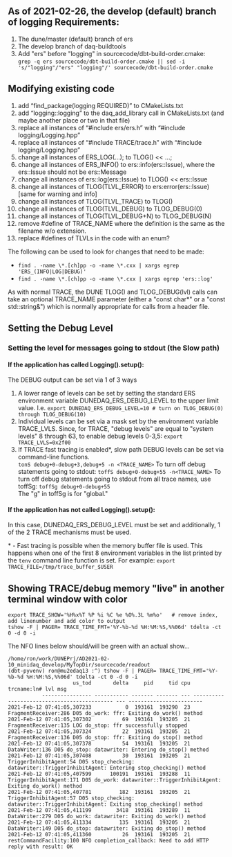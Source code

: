 ## As of 2021-02-26, the develop (default) branch of logging Requirements:
1. The dune/master (default) branch of ers
1. The develop branch of daq-buildtools
2. Add "ers" before "logging" in sourcecode/dbt-build-order.cmake:<br>
`grep -q ers sourcecode/dbt-build-order.cmake || sed -i 's/"logging"/"ers" "logging"/' sourcecode/dbt-build-order.cmake`

## Modifying existing code


1. add “find_package(logging REQUIRED)” to CMakeLists.txt
1. add “logging::logging” to the daq_add_library call in CMakeLists.txt (and maybe another place or two in that file)
1. replace all instances of “#include ers/ers.h” with “#include logging/Logging.hpp”
1. replace all instances of “#include TRACE/trace.h” with “#include logging/Logging.hpp”
1. change all instances of ERS_LOG(...); to TLOG() << ...;
1. change all instances of ERS_INFO() to ers::info(ers::Issue), where the ers::Issue should not be ers::Message
1. change all instances of ers::log(ers::Issue) to TLOG() << ers::Issue
1. change all instances of TLOG(TLVL_ERROR) to ers:error(ers::Issue) [same for warning and info]
1. change all instances of TLOG(TLVL_TRACE) to TLOG()
1. change all instances of TLOG(TLVL_DEBUG) to TLOG_DEBUG(0)
1. change all instances of TLOG(TLVL_DEBUG+N) to TLOG_DEBUG(N)
1. remove #define of TRACE_NAME where the definition is the same as the filename w/o extension.
1. replace #defines of TLVLs in the code with an enum?


<p>The following can be used to look for changes that need to be made:

* `find . -name \*.[ch]pp -o -name \*.cxx | xargs egrep 'ERS_(INFO|LOG|DEBUG)'`
* `find . -name \*.[ch]pp -o -name \*.cxx | xargs egrep 'ers::log'`

As with normal TRACE, the DUNE TLOG() and TLOG_DEBUG(lvl) calls can take an optional TRACE_NAME parameter (either
a "const char*" or a "const std::string&") which is normally appropriate for calls from a header file.

## Setting the Debug Level

### Setting the level for messages going to stdout (the Slow path)

#### If the application has called Logging().setup():
The DEBUG output can be set via 1 of 3 ways
1. A lower range of levels can be set by setting the standard ERS environment variable DUNEDAQ_ERS_DEBUG_LEVEL to the upper limit value. I.e. `export DUNEDAQ_ERS_DEBUG_LEVEL=10 # turn on TLOG_DEBUG(0) through TLOG_DEBUG(10)`
2. Individual levels can be set via a mask set by the environment variable TRACE_LVLS.
Since, for TRACE, "debug levels" are equal to "system levels" 8 through 63, to enable debug levels 0-3,5:
`export TRACE_LVLS=0x2f00`
3. If TRACE fast tracing is enabled*, slow path DEBUG levels can be set via command-line functions.<br>
`tonS debug+0-debug+3,debug+5 -n <TRACE_NAME>`<be>
To turn off debug statements going to stdout: `toffS debug+0-debug+55 -n<TRACE_NAME>`
To turn off debug statements going to stdout from all trace names, use toffSg: `toffSg debug+0-debug+55`  
The "g" in toffSg is for "global."

#### If the application has not called Logging().setup():
In this case, DUNEDAQ_ERS_DEBUG_LEVEL must be set and additionally, 1 of the 2 TRACE mechanisms must be used.

\* - Fast tracing is possible when the memory buffer file is used. This happens when one of the first 8 environment variables in the list printed by the `tenv` command line function is set. For example: `export TRACE_FILE=/tmp/trace_buffer_$USER`

## Showing TRACE/debug memory "live" in another terminal window with color

```
export TRACE_SHOW='%H%x%T %P %i %C %e %O%.3L %m%o'   # remove index, add linenumber and add color to output
tshow -F | PAGER= TRACE_TIME_FMT='%Y-%b-%d %H:%M:%S,%%06d' tdelta -ct 0 -d 0 -i
```
The NFO lines below should/will be green with an actual show...
```
/home/ron/work/DUNEPrj/AD2021-02-10_minidaq_develop/MyTopDir/sourcecode/readout
(dbt-pyvenv) ron@mu2edaq13 :^) tshow -F | PAGER= TRACE_TIME_FMT='%Y-%b-%d %H:%M:%S,%%06d' tdelta -ct 0 -d 0 -i
                     us_tod       delta     pid     tid cpu                                  trcname:ln# lvl msg                     
           ---------------- ----------- ------- ------- --- -------------------------------------------- --- ------------------------
2021-Feb-12 07:41:05,307233           0  193161  193290  23                         FragmentReceiver:286 D05 do_work: ffr: Exiting do_work() method
2021-Feb-12 07:41:05,307302          69  193161  193205  21                         FragmentReceiver:135 LOG do_stop: ffr successfully stopped
2021-Feb-12 07:41:05,307324          22  193161  193205  21                         FragmentReceiver:136 D05 do_stop: ffr: Exiting do_stop() method
2021-Feb-12 07:41:05,307378          54  193161  193205  21                               DataWriter:136 D05 do_stop: datawriter: Entering do_stop() method
2021-Feb-12 07:41:05,307408          30  193161  193205  21                       TriggerInhibitAgent:54 D05 stop_checking: datawriter::TriggerInhibitAgent: Entering stop_checking() method
2021-Feb-12 07:41:05,407599      100191  193161  193288  11                      TriggerInhibitAgent:171 D05 do_work: datawriter::TriggerInhibitAgent: Exiting do_work() method
2021-Feb-12 07:41:05,407781         182  193161  193205  21                       TriggerInhibitAgent:57 D05 stop_checking: datawriter::TriggerInhibitAgent: Exiting stop_checking() method
2021-Feb-12 07:41:05,411199        3418  193161  193289  11                               DataWriter:279 D05 do_work: datawriter: Exiting do_work() method
2021-Feb-12 07:41:05,411334         135  193161  193205  21                               DataWriter:149 D05 do_stop: datawriter: Exiting do_stop() method
2021-Feb-12 07:41:05,411360          26  193161  193205  21                      restCommandFacility:100 NFO completion_callback: Need to add HTTP reply with result: OK

```
